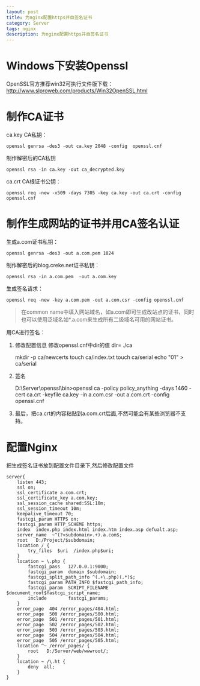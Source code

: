 ```yaml
---
layout: post
title: 为nginx配置https并自签名证书
category: Server
tags: nginx
description: 为nginx配置https并自签名证书
---
```


# Windows下安装Openssl
OpenSSL官方推荐win32可执行文件版下载：
http://www.slproweb.com/products/Win32OpenSSL.html

# 制作CA证书
ca.key CA私钥：

    openssl genrsa -des3 -out ca.key 2048 -config  openssl.cnf

制作解密后的CA私钥

    openssl rsa -in ca.key -out ca_decrypted.key

ca.crt CA根证书公钥：

    openssl req -new -x509 -days 7305 -key ca.key -out ca.crt -config openssl.cnf

# 制作生成网站的证书并用CA签名认证
生成a.com证书私钥：

    openssl genrsa -des3 -out a.com.pem 1024

制作解密后的blog.creke.net证书私钥：

    openssl rsa -in a.com.pem  -out a.com.key

生成签名请求：

    openssl req -new -key a.com.pem -out a.com.csr -config openssl.cnf

>在common name中填入网站域名，如a.com即可生成改站点的证书，同时也可以使用泛域名如*.a.com来生成所有二级域名可用的网站证书。

用CA进行签名：
1. 修改配置信息
修改openssl.cnf中dir的值 dir= ./ca

    mkdir -p ca/newcerts
    touch ca/index.txt
    touch ca/serial
    echo "01" > ca/serial

2. 签名

    D:\Server\openssl\bin>openssl ca -policy policy_anything -days 1460 -cert ca.crt -keyfile ca.key -in a.com.csr -out a.com.crt -config openssl.cnf

3. 最后，把ca.crt的内容粘贴到a.com.crt后面,不然可能会有某些浏览器不支持。

# 配置Nginx
把生成签名证书放到配置文件目录下,然后修改配置文件
```
server{
    listen 443;
    ssl on;
    ssl_certificate a.com.crt;
    ssl_certificate_key a.com.key;
    ssl_session_cache shared:SSL:10m;
    ssl_session_timeout 10m;
    keepalive_timeout 70;
    fastcgi_param HTTPS on;
    fastcgi_param HTTP_SCHEME https;
    index  index.php index.html index.htm index.asp defualt.asp;
    server_name  ~^(?<subdomain>.+).a.com$;
    root   D:/Project/$subdomain;
    location / {
        try_files  $uri  /index.php$uri;
    }
    location ~ \.php {
        fastcgi_pass   127.0.0.1:9000;
        fastcgi_param  domain $subdomain;
        fastcgi_split_path_info ^(.+\.php)(.*)$;
        fastcgi_param PATH_INFO $fastcgi_path_info;
        fastcgi_param  SCRIPT_FILENAME  $document_root$fastcgi_script_name;
        include        fastcgi_params;
    }
    error_page  404 /error_pages/404.html;
    error_page  500 /error_pages/500.html;
    error_page  501 /error_pages/501.html;
    error_page  502 /error_pages/502.html;
    error_page  503 /error_pages/503.html;
    error_page  504 /error_pages/504.html;
    error_page  505 /error_pages/505.html;
    location ^~ /error_pages/ {
        root   D:/Server/web/wwwroot/;
    }
    location ~ /\.ht {
        deny  all;
    }
}
```